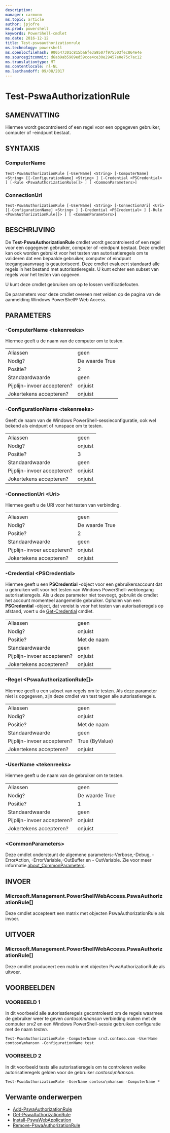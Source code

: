 ```yaml
---
description: 
manager: carmonm
ms.topic: article
author: jpjofre
ms.prod: powershell
keywords: PowerShell-cmdlet
ms.date: 2016-12-12
title: Test-pswaauthorizationrule
ms.technology: powershell
ms.openlocfilehash: 900547301c815ba6fe3a9507f975503fec864e4e
ms.sourcegitcommit: d6ab9ab5909ed59cce4ce30e29457e0e75c7ac12
ms.translationtype: MT
ms.contentlocale: nl-NL
ms.lasthandoff: 09/08/2017
---
```

# <a name="test-pswaauthorizationrule"></a>Test-PswaAuthorizationRule

## <a name="synopsis"></a>SAMENVATTING

Hiermee wordt gecontroleerd of een regel voor een opgegeven gebruiker, computer of -eindpunt bestaat.

## <a name="syntax"></a>SYNTAXIS

### <a name="computername"></a>ComputerName
```
Test-PswaAuthorizationRule [-UserName] <String> [-ComputerName] <String> [[-ConfigurationName] <String> ] [-Credential <PSCredential> ] [-Rule <PswaAuthorizationRule[]> ] [ <CommonParameters>]
```

### <a name="connectionuri"></a>ConnectionUri
```
Test-PswaAuthorizationRule [-UserName] <String> [-ConnectionUri] <Uri> [[-ConfigurationName] <String> ] [-Credential <PSCredential> ] [-Rule <PswaAuthorizationRule[]> ] [ <CommonParameters>]
```

## <a name="description"></a>BESCHRIJVING

De **Test-PswaAuthorizationRule** cmdlet wordt gecontroleerd of een regel voor een opgegeven gebruiker, computer of -eindpunt bestaat.
Deze cmdlet kan ook worden gebruikt voor het testen van autorisatieregels om te valideren dat een bepaalde gebruiker, computer of eindpunt toegangsaanvraag is geautoriseerd.
Deze cmdlet evalueert standaard alle regels in het bestand met autorisatieregels.
U kunt echter een subset van regels voor het testen van opgeven.

U kunt deze cmdlet gebruiken om op te lossen verificatiefouten.

De parameters voor deze cmdlet overeen met velden op de pagina van de aanmelding Windows PowerShell® Web Access.

## <a name="parameters"></a>PARAMETERS

### <a name="-computername-ltstringgt"></a>-ComputerName &lt;tekenreeks&gt;

Hiermee geeft u de naam van de computer om te testen.

|||  
|-|-|
| Aliassen                              | geen                                 |
| Nodig?                            | De waarde True                                 |
| Positie?                            | 2                                    |
| Standaardwaarde                        | geen                                 |
| Pijplijn-invoer accepteren?               | onjuist                                |
| Jokertekens accepteren?          | onjuist                                |

### <a name="-configurationname-ltstringgt"></a>-ConfigurationName &lt;tekenreeks&gt;

Geeft de naam van de Windows PowerShell-sessieconfiguratie, ook wel bekend als eindpunt of runspace om te testen.

|||  
|-|-|
| Aliassen                              | geen                                 |
| Nodig?                            | onjuist                                |
| Positie?                            | 3                                    |
| Standaardwaarde                        | geen                                 |
| Pijplijn-invoer accepteren?               | onjuist                                |
| Jokertekens accepteren?          | onjuist                                |

### <a name="-connectionuri-lturigt"></a>-ConnectionUri &lt;Uri&gt;

Hiermee geeft u de URI voor het testen van verbinding.

|||  
|-|-|
| Aliassen                              | geen                                 |
| Nodig?                            | De waarde True                                 |
| Positie?                            | 2                                    |
| Standaardwaarde                        | geen                                 |
| Pijplijn-invoer accepteren?               | onjuist                                |
| Jokertekens accepteren?          | onjuist                                |

### <a name="-credential-ltpscredentialgt"></a>-Credential &lt;PSCredential&gt;

Hiermee geeft u een **PSCredential** -object voor een gebruikersaccount dat u gebruiken wilt voor het testen van Windows PowerShell-webtoegang autorisatieregels. Als u deze parameter niet toevoegt, gebruikt de cmdlet het account momenteel aangemelde gebruiker. Ophalen van een **PSCredential** -object, dat vereist is voor het testen van autorisatieregels op afstand, voert u de [Get-Credential](http://go.microsoft.com/fwlink/?LinkID=293936) cmdlet.

|||  
|-|-|
| Aliassen                              | geen                                 |
| Nodig?                            | onjuist                                |
| Positie?                            | Met de naam                                |
| Standaardwaarde                        | geen                                 |
| Pijplijn-invoer accepteren?               | onjuist                                |
| Jokertekens accepteren?          | onjuist                                |

### <a name="-rule-ltpswaauthorizationrulegt"></a>-Regel &lt;PswaAuthorizationRule\[\]&gt;

Hiermee geeft u een subset van regels om te testen. Als deze parameter niet is opgegeven, zijn deze cmdlet van test tegen alle autorisatieregels.

|||  
|-|-|
| Aliassen                              | geen                                 |
| Nodig?                            | onjuist                                |
| Positie?                            | Met de naam                                |
| Standaardwaarde                        | geen                                 |
| Pijplijn-invoer accepteren?               | True (ByValue)                       |
| Jokertekens accepteren?          | onjuist                                |

### <a name="-username-ltstringgt"></a>-UserName &lt;tekenreeks&gt;

Hiermee geeft u de naam van de gebruiker om te testen.

|||  
|-|-|
| Aliassen                              | geen                                 |
| Nodig?                            | De waarde True                                 |
| Positie?                            | 1                                    |
| Standaardwaarde                        | geen                                 |
| Pijplijn-invoer accepteren?               | onjuist                                |
| Jokertekens accepteren?          | onjuist                                |

### <a name="ltcommonparametersgt"></a>&lt;CommonParameters&gt;

Deze cmdlet ondersteunt de algemene parameters:-Verbose,-Debug, - ErrorAction, -ErrorVariable,-OutBuffer en - OutVariable.
Zie voor meer informatie [about_CommonParameters](http://go.microsoft.com/fwlink/p/?LinkID=113216).

## <a name="inputs"></a>INVOER

### <a name="microsoftmanagementpowershellwebaccesspswaauthorizationrule"></a>Microsoft.Management.PowerShellWebAccess.PswaAuthorizationRule\[\]

Deze cmdlet accepteert een matrix met objecten PswaAuthorizationRule als invoer.

## <a name="outputs"></a>UITVOER

### <a name="microsoftmanagementpowershellwebaccesspswaauthorizationrule"></a>Microsoft.Management.PowerShellWebAccess.PswaAuthorizationRule\[\]

Deze cmdlet produceert een matrix met objecten PswaAuthorizationRule als uitvoer.

## <a name="examples"></a>VOORBEELDEN

### <a name="example-1"></a>VOORBEELD 1

In dit voorbeeld alle autorisatieregels gecontroleerd om de regels waarmee de gebruiker weer te geven *contoso\\mhanson* verbinding maken met de computer *srv2* en een Windows PowerShell-sessie gebruiken configuratie met de naam *testen*.

```
Test-PswaAuthorizationRule -ComputerName srv2.contoso.com -UserName contoso\mhanson -ConfigurationName test
```

### <a name="example-2"></a>VOORBEELD 2

In dit voorbeeld tests alle autorisatieregels om te controleren welke autorisatieregels gelden voor de gebruiker *contoso\\mhanson*.

```
Test-PswaAuthorizationRule -UserName contoso\mhanson -ComputerName *
```

## <a name="related-topics"></a>Verwante onderwerpen

- [Add-PswaAuthorizationRule](add-pswaauthorizationrule.md)
- [Get-PswaAuthorizationRule](get-pswaauthorizationrule.md)
- [Install-PswaWebApplication](install-pswawebapplication.md)
- [Remove-PswaAuthorizationRule](remove-pswaauthorizationrule.md)
